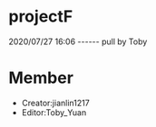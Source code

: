 # projectF

2020/07/27 16:06 ------ pull by Toby

# Member
- Creator:jianlin1217
- Editor:Toby_Yuan
